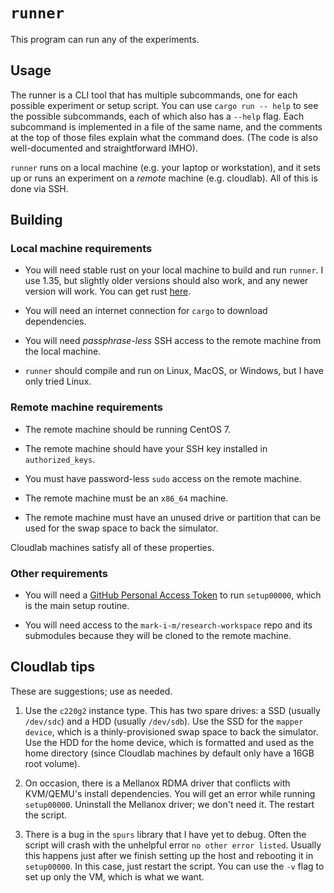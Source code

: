 # `runner`

This program can run any of the experiments.

## Usage

The runner is a CLI tool that has multiple subcommands, one for each possible
experiment or setup script. You can use `cargo run -- help` to see the possible
subcommands, each of which also has a `--help` flag. Each subcommand is
implemented in a file of the same name, and the comments at the top of those
files explain what the command does. (The code is also well-documented and
straightforward IMHO).

`runner` runs on a local machine (e.g. your laptop or workstation), and it sets
up or runs an experiment on a _remote_ machine (e.g. cloudlab). All of this is
done via SSH.

## Building

### Local machine requirements

- You will need stable rust on your local machine to build and run `runner`. I
use 1.35, but slightly older versions should also work, and any newer version
will work. You can get rust [here](https://rustup.rs).

- You will need an internet connection for `cargo` to download dependencies.

- You will need _passphrase-less_ SSH access to the remote machine from the
  local machine.

- `runner` should compile and run on Linux, MacOS, or Windows, but I have only
  tried Linux.

### Remote machine requirements

- The remote machine should be running CentOS 7.

- The remote machine should have your SSH key installed in `authorized_keys`.

- You must have password-less `sudo` access on the remote machine.

- The remote machine must be an `x86_64` machine.

- The remote machine must have an unused drive or partition that can be used
  for the swap space to back the simulator.

Cloudlab machines satisfy all of these properties.

### Other requirements

- You will need a [GitHub Personal Access Token][pat] to run `setup00000`,
  which is the main setup routine.

- You will need access to the `mark-i-m/research-workspace` repo and its
  submodules because they will be cloned to the remote machine.

[pat]: https://help.github.com/en/articles/creating-a-personal-access-token-for-the-command-line

## Cloudlab tips

These are suggestions; use as needed.

1. Use the `c220g2` instance type. This has two spare drives: a SSD (usually
   `/dev/sdc`) and a HDD (usually `/dev/sdb`). Use the SSD for the `mapper
   device`, which is a thinly-provisioned swap space to back the simulator. Use
   the HDD for the home device, which is formatted and used as the home
   directory (since Cloudlab machines by default only have a 16GB root volume).

2. On occasion, there is a Mellanox RDMA driver that conflicts with KVM/QEMU's
   install dependencies. You will get an error while running `setup00000`.
   Uninstall the Mellanox driver; we don't need it. The restart the script.

3. There is a bug in the `spurs` library that I have yet to debug. Often the
   script will crash with the unhelpful error `no other error listed`. Usually
   this happens just after we finish setting up the host and rebooting it in
   `setup00000`. In this case, just restart the script. You can use the `-v`
   flag to set up only the VM, which is what we want.
